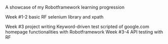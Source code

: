 A showcase of my Robotframework learning progression

Week #1-2 basic RF selenium library and xpath 

Week #3   project writing Keyword-driven test scripted of google.com homepage functionalities with Robotframework
Week #3-4 API testing with RF
